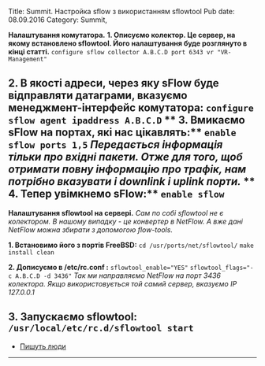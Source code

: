 Title: Summit. Настройка sflow з використанням sflowtool
Pub date: 08.09.2016
Category: Summit, 

**Налаштування комутатора.**
**1. Описуємо колектор. Це сервер, на якому встановлено sflowtool. Його налаштування буде розглянуто в кінці статті.**
`configure sflow collector A.B.C.D port 6343 vr "VR-Management"`

**2. В якості адреси, через яку sFlow буде відправляти датаграми, вказуємо менеджмент-інтерфейс комутатора:**
`configure sflow agent ipaddress A.B.C.D`
**
3. Вмикаємо sFlow на портах, які нас цікавлять:**
`enable sflow ports 1,5`
_Передається інформація тільки про вхідні пакети. Отже для того, щоб отримати повну інформацію про трафік, нам потрібно вказувати і downlink і uplink порти._
**
4. Тепер увімкнемо sFlow:**
`enable sflow`
-----

**Налаштування sflowtool на сервері.**
_Сам по собі sflowtool не є колектором. В нашому випадку - це конвертер в NetFlow. А вже дані NetFlow можна збирати з допомогою flow-tools._

**1. Встановимо його з портів FreeBSD:**
`cd /usr/ports/net/sflowtool/`
`make install clean`

**2. Дописуємо в /etc/rc.conf :**
`sflowtool_enable="YES"`
`sflowtool_flags="-c A.B.C.D -d 3436"`
_Так ми направляємо NetFlow на порт 3436 колектора. Якщо використовується той самий сервер, вказуємо IP 127.0.0.1_

**3. Запускаємо sflowtool:**
`/usr/local/etc/rc.d/sflowtool start`
-----
* <a href="http://www.hilik.org.ua/%D0%BD%D0%B0%D1%81%D1%82%D1%80%D0%BE%D0%B9%D0%BA%D0%B0-sflow-%D0%BD%D0%B0-%D0%BA%D0%BE%D0%BC%D0%BC%D1%83%D1%82%D0%B0%D1%82%D0%BE%D1%80%D0%B0%D1%85-extremenetworks-%D0%B8%D1%81%D0%BF%D0%BE%D0%BB%D1%8C/">Пишуть люди</a>
-----